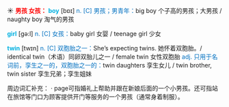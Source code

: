 ☀ <font color="red">**男孩 女孩：**</font>
<font color="sky blue">**boy**</font> [bɒɪ] 
<font color="#0070c0">n. [C] 男孩；男青年：</font>big boy 个子高的男孩；大男孩 / naughty boy 淘气的男孩

<font color="sky blue">**girl**</font> [ɡə:l] 
<font color="#0070c0">n. [C] 女孩：</font>baby girl 女婴 / teenage girl 少女

<font color="sky blue">**twin**</font> [twɪn] 
<font color="#0070c0">n. [C] 双胞胎之一：</font>She’s expecting twins. 她怀着双胞胎。/ identical twin（术语）同卵双胎儿之一 / female twin 女性双胞胎 <font color="#0070c0">adj. 只用于名词前，孪生之一的，双胞胎之一的：</font>twin daughters 孪生女儿 / twin brother, twin sister 孪生兄弟；孪生姐妹 

周边词汇补充：
· page可指婚礼上帮助并跟在新娘后面的一个小男孩。还可指站在旅馆等门口为顾客提供开门等服务的一个男孩（通常身着制服）。


